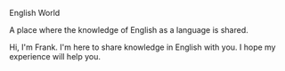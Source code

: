 English World

A place where the knowledge of English as a language is shared.

Hi, I'm Frank. I'm here to share knowledge in English with you. I hope my experience will help you.
